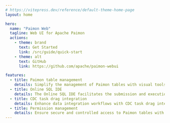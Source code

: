 ```yaml
---
# https://vitepress.dev/reference/default-theme-home-page
layout: home

hero:
  name: "Paimon Web"
  tagline: Web UI for Apache Paimon
  actions:
    - theme: brand
      text: Get Started
      link: /src/guide/quick-start
    - theme: alt
      text: GitHub
      link: https://github.com/apache/paimon-webui

features:
  - title: Paimon table management
    details: Simplify the management of Paimon tables with visual tools that enable easy creation, modification, and organization of tables, including adding and reordering columns.
  - title: Online SQL IDE
    details: The Online SQL IDE facilitates the submission and execution of Flink SQL tasks, providing an immediate display of result data, enhancing productivity and interaction with data.
  - title: CDC task drag integration
    details: Enhance data integration workflows with CDC task drag integration, allowing users to intuitively create and manage CDC tasks by dragging and dropping configuration elements.
  - title: Permission management
    details: Ensure secure and controlled access to Paimon tables with detailed button-level permission control, increasing the safety and integrity of data operations.
---
```

